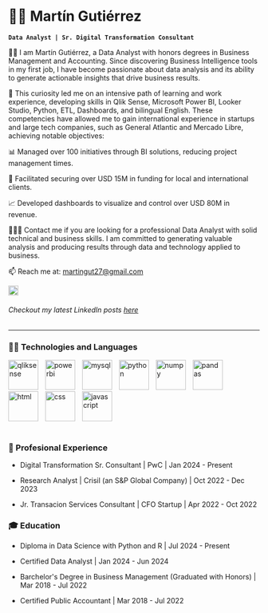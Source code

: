 # 👨‍💼 Martín Gutiérrez

**`Data Analyst | Sr. Digital Transformation Consultant`**

👋🏻 I am Martín Gutiérrez, a Data Analyst with honors degrees in Business Management and Accounting. Since discovering Business Intelligence tools in my first job, I have become passionate about data analysis and its ability to generate actionable insights that drive business results.

🔎 This curiosity led me on an intensive path of learning and work experience, developing skills in Qlik Sense, Microsoft Power BI, Looker Studio, Python, ETL, Dashboards, and bilingual English. These competencies have allowed me to gain international experience in startups and large tech companies, such as General Atlantic and Mercado Libre, achieving notable objectives:

📊 Managed over 100 initiatives through BI solutions, reducing project management times.

💎 Facilitated securing over USD 15M in funding for local and international clients.

📈 Developed dashboards to visualize and control over USD 80M in revenue.

👨🏻‍💻 Contact me if you are looking for a professional Data Analyst with solid technical and business skills. I am committed to generating valuable analysis and producing results through data and technology applied to business.

📫 Reach me at: [martingut27@gmail.com](mailto:martingut27@gmail.com)

<p align="left">
  <a src="https://www.linkedin.com/in/martin-augusto-gutierrez/">
    <img alt="LinkedIn profile" title="Let's connect!" src="https://github.com/Tino27Gut/Tino27Gut/assets/95548866/f8d06d4d-0779-40d7-8653-6d3e121765eb" height="20px">
  </a>
</p>

###### Checkout my latest LinkedIn posts [here](https://www.linkedin.com/in/martin-augusto-gutierrez/recent-activity/all/)

---

### 👨‍💻 Technologies and Languages
<p>
  <img alignt="left" alt="qliksense" width=60px style="padding-right:10px;" src="https://github.com/Tino27Gut/Tino27Gut/assets/95548866/0baad322-49e6-422f-94cb-fb610a08dbb1"/>
  <img alignt="left" alt="powerbi" width=60px style="padding-right:10px;" src="https://github.com/Tino27Gut/Tino27Gut/assets/95548866/15de9809-5b0b-4d14-8fdc-f01c0406d1c8"/>
  <img alignt="left" alt="mysql" width=60px style="padding-right:10px;" src="https://cdn.jsdelivr.net/gh/devicons/devicon@latest/icons/mysql/mysql-original-wordmark.svg"/>
  <img alignt="left" alt="python" width=60px style="padding-right:10px;" src="https://cdn.jsdelivr.net/gh/devicons/devicon@latest/icons/python/python-original-wordmark.svg" />
  <img alignt="left" alt="numpy" width=60px style="padding-right:10px;" src="https://cdn.jsdelivr.net/gh/devicons/devicon@latest/icons/numpy/numpy-original.svg" />
  <img alignt="left" alt="pandas" width=60px style="padding-right:10px;" src="https://cdn.jsdelivr.net/gh/devicons/devicon@latest/icons/pandas/pandas-original-wordmark.svg" />
  <img alignt="left" alt="html" width=60px style="padding-right:10px;" src="https://cdn.jsdelivr.net/gh/devicons/devicon@latest/icons/html5/html5-original.svg" />
  <img alignt="left" alt="css" width=60px style="padding-right:10px;" src="https://cdn.jsdelivr.net/gh/devicons/devicon@latest/icons/css3/css3-original.svg" />
  <img alignt="left" alt="javascript" width=60px style="padding-right:10px;" src="https://cdn.jsdelivr.net/gh/devicons/devicon@latest/icons/javascript/javascript-original.svg" />
</p>

#

### 💼 Profesional Experience
- Digital Transformation Sr. Consultant | PwC | Jan 2024 - Present

- Research Analyst | Crisil (an S&P Global Company) | Oct 2022 - Dec 2023

- Jr. Transacion Services Consultant | CFO Startup | Apr 2022 - Oct 2022


### 🎓 Education
- Diploma in Data Science with Python and R | Jul 2024 - Present

- Certified Data Analyst | Jan 2024 - Jun 2024

- Barchelor's Degree in Business Management (Graduated with Honors) | Mar 2018 - Jul 2022

- Certified Public Accountant | Mar 2018 - Jul 2022

<!--
**Tino27Gut/Tino27Gut** is a ✨ _special_ ✨ repository because its `README.md` (this file) appears on your GitHub profile.

Here are some ideas to get you started:

- 🔭 I’m currently working on ...
- 🌱 I’m currently learning ...
- 👯 I’m looking to collaborate on ...
- 🤔 I’m looking for help with ...
- 💬 Ask me about ...
- 📫 How to reach me: ...
- 😄 Pronouns: ...
- ⚡ Fun fact: ...
-->
